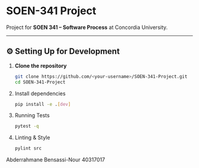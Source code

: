 # SOEN-341 Project

Project for **SOEN 341 – Software Process** at Concordia University.

---

## ⚙️ Setting Up for Development

1. **Clone the repository**
   ```bash
   git clone https://github.com/<your-username>/SOEN-341-Project.git
   cd SOEN-341-Project

2. Install dependencies
   ```bash
   pip install -e .[dev]

3. Running Tests
   ```bash
   pytest -q

4. Linting & Style
   ```bash
   pylint src

Abderrahmane Bensassi-Nour 40317017